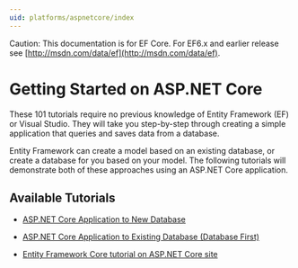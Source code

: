 ```yaml
---
uid: platforms/aspnetcore/index
---
```

Caution: This documentation is for EF Core. For EF6.x and earlier release see [http://msdn.com/data/ef](http://msdn.com/data/ef).

# Getting Started on ASP.NET Core

These 101 tutorials require no previous knowledge of Entity Framework (EF) or Visual Studio. They will take you step-by-step through creating a simple application that queries and saves data from a database.

Entity Framework can create a model based on an existing database, or create a database for you based on your model. The following tutorials will demonstrate both of these approaches using an ASP.NET Core application.

## Available Tutorials

* [ASP.NET Core Application to New Database](new-db.md)

* [ASP.NET Core Application to Existing Database (Database First)](existing-db.md)

* [Entity Framework Core tutorial on ASP.NET Core site](https://docs.asp.net/en/latest/data/ef-mvc/intro.html.md)
